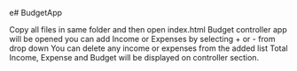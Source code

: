 e# BudgetApp

Copy all files in same folder and then open index.html
Budget controller app will be opened
you can add Income or Expenses by selecting + or - from drop down
You can delete any income or expenses from the added list
Total Income, Expense and Budget will be displayed on controller section.
